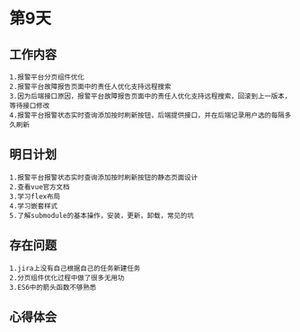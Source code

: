 # 第9天

## 工作内容

    1.报警平台分页组件优化
    2.报警平台故障报告页面中的责任人优化支持远程搜索
    3.因为后端接口原因，报警平台故障报告页面中的责任人优化支持远程搜索，回滚到上一版本，等待接口修改
    4.报警平台报警状态实时查询添加按时刷新按钮，后端提供接口，并在后端记录用户选的每隔多久刷新

## 明日计划

    1.报警平台报警状态实时查询添加按时刷新按钮的静态页面设计
    2.查看vue官方文档
    3.学习flex布局
    4.学习嵌套样式
    5.了解submodule的基本操作，安装，更新，卸载，常见的坑

## 存在问题

    1.jira上没有自己根据自己的任务新建任务
    2.分页组件优化过程中做了很多无用功
    3.ES6中的箭头函数不够熟悉

## 心得体会
